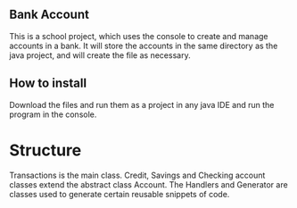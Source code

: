 ## Bank Account

This is a school project, which uses the console to create and manage accounts in a bank. 
It will store the accounts in the same directory as the java project, and will create the file as necessary.

## How to install
Download the files and run them as a project in any java IDE and run the program in the console.


# Structure
Transactions is the main class.
Credit, Savings and Checking account classes extend the abstract class Account.
The Handlers and Generator  are classes used to generate certain reusable snippets of code.
